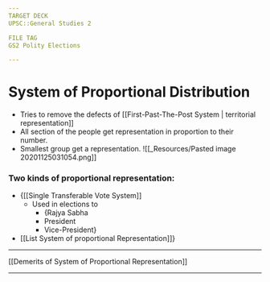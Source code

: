 ```yaml
---
TARGET DECK
UPSC::General Studies 2

FILE TAG
GS2 Polity Elections

---
```

# System of Proportional Distribution
- Tries to remove the defects of [[First-Past-The-Post System \| territorial representation]]
- All section of the people get representation in proportion to their number.
- Smallest group get a representation.
 ![[_Resources/Pasted image 20201125031054.png]] 
### Two kinds of proportional representation:
- {[[Single Transferable Vote System]]
	- Used in elections to 
		- {Rajya Sabha
		- President
		- Vice-President}
- [[List System  of proportional Representation]]}
<!--ID: 1606267016842-->
<!--ID: 1606326615257-->

---

 [[Demerits of System of Proportional Representation]]
 
 ---
